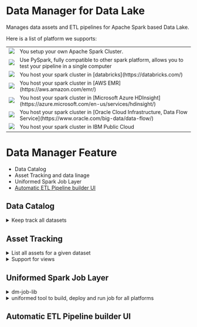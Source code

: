 # Data Manager for Data Lake

Manages data assets and ETL pipelines for Apache Spark based Data Lake.

Here is a list of platform we supports:
<table>
    <tr>
        <td>
            <img
                src="https://upload.wikimedia.org/wikipedia/commons/thumb/f/f3/Apache_Spark_logo.svg/1200px-Apache_Spark_logo.svg.png"
                width="120px"
            />
        </td>
        <td>You setup your own Apache Spark Cluster.</td>
    </tr>
    <tr>
        <td>
            <img src="https://miro.medium.com/max/700/1*qgkjkj6BLVS1uD4mw_sTEg.png" width="120px" />
        </td>
        <td>Use PySpark, fully compatible to other spark platform, allows you to test your pipeline in a single computer</td>
    </tr>
    <tr>
        <td>
            <img src="https://databricks.com/wp-content/uploads/2019/02/databricks-generic-tile.png" width="120px">
        </td>
        <td>You host your spark cluster in [databricks](https://databricks.com/)</td>
    </tr>
    <tr>
        <td>
            <img
                src="https://blog.ippon.tech/content/images/2019/06/emrlogogo.png"
                width="120px"
            />
        </td>
        <td>You host your spark cluster in [AWS EMR](https://aws.amazon.com/emr/)</td>
    </tr>
    <tr>
        <td>
            <img
                src="https://apifriends.com/wp-content/uploads/2018/05/HDInsightsDetails.png"
                width="120px"
            />
        </td>
        <td>You host your spark cluster in [Microsoft Azure HDInsight](https://azure.microsoft.com/en-us/services/hdinsight/)</td>
    </tr>
    <tr>
        <td>
            <img
                src="https://cdn.app.compendium.com/uploads/user/e7c690e8-6ff9-102a-ac6d-e4aebca50425/d3598759-8045-4b7f-9619-0fed901a9e0b/File/a35b11e3f02caf5d5080e48167cf320c/1_xtt86qweroeeldhjroaaaq.png"
                width="120px"
            />
        </td>
        <td>
            You host your spark cluster in [Oracle Cloud Infrastructure, Data Flow Service](https://www.oracle.com/big-data/data-flow/)
        </td>
    </tr>
    <tr>
        <td>
            <img
                src="https://upload.wikimedia.org/wikipedia/commons/2/24/IBM_Cloud_logo.png"
                width="120px"
            />
        </td>
        <td>You host your spark cluster in IBM Public Cloud</td>
    </tr>
</table>

# Data Manager Feature

* Data Catalog
* Asset Tracking and data linage
* Uniformed Spark Job Layer
* [Automatic ETL Pipeline builder UI](#Automatic-ETL-Pipeline-builder-UI)

## Data Catalog

<details>
<summary>Keep track all datasets</summary>

* List all datasets
* Choose a dataset, you can view the schema of it.

Screenshot for list datasets:
<img src="docs/images/list_datasets.png" />

Screenshot for show schema of a dataset:
<img src="docs/images/show_schema.png" />
</details>


## Asset Tracking

<details>
<summary>List all assets for a given dataset</summary>
Data Manage can show you all the asset of a dataset.

<img src="docs/images/list_assets.png" />
</details>

<details>
<summary>Support for views</summary>
"asset" can be materized file, such as parquet, json or csv file, "asset" can also be a "view", which through a "loader", you can get the dataframe as well.
In this example, the asset tradings:1.0:1:/2020-11-20 is a view, it unions 2 other assets
<img src="docs/images/asset_as_view.png" />
</details>


## Uniformed Spark Job Layer

<details>
<summary>dm-job-lib</summary>

Through [dm-job-lib](client/dm-job-lib), user's application can load asset, write asset, and register asset.

* Application using dm-job-lib to load, write assets are decoupled from specific cloud provider and can migrate to other platform easily.
* Application using dm-job-lib can be tested using PySPark with small scale of data easily.
</details>

<details>
<summary>uniformed tool to build, deploy and run job for all platforms</summary>

Please checkout [data-appls]
</details>

## Automatic ETL Pipeline builder UI

